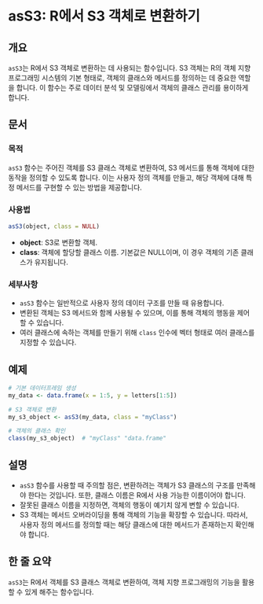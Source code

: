<!--
Meta Description: # asS3: R에서 S3 객체로 변환하기 ## 개요 `asS3`는 R에서 S3 객체로 변환하는 데 사용되는 함수입니다. S3 객체는 R의 객체 지향 프로그래밍 시스템의 기본 형태로, 객체의 클래스와 메서드를 정의하는 데 중요한 역할을 합니다. 이 함수는 주로 데이터 ...
Meta Keywords: ass3, 객체의, 클래스, 객체로, 합니다
-->

# asS3: R에서 S3 객체로 변환하기

## 개요
`asS3`는 R에서 S3 객체로 변환하는 데 사용되는 함수입니다. S3 객체는 R의 객체 지향 프로그래밍 시스템의 기본 형태로, 객체의 클래스와 메서드를 정의하는 데 중요한 역할을 합니다. 이 함수는 주로 데이터 분석 및 모델링에서 객체의 클래스 관리를 용이하게 합니다.

## 문서
### 목적
`asS3` 함수는 주어진 객체를 S3 클래스 객체로 변환하여, S3 메서드를 통해 객체에 대한 동작을 정의할 수 있도록 합니다. 이는 사용자 정의 객체를 만들고, 해당 객체에 대해 특정 메서드를 구현할 수 있는 방법을 제공합니다.

### 사용법
```R
asS3(object, class = NULL)
```

- **object**: S3로 변환할 객체.
- **class**: 객체에 할당할 클래스 이름. 기본값은 NULL이며, 이 경우 객체의 기존 클래스가 유지됩니다.

### 세부사항
- `asS3` 함수는 일반적으로 사용자 정의 데이터 구조를 만들 때 유용합니다.
- 변환된 객체는 S3 메서드와 함께 사용될 수 있으며, 이를 통해 객체의 행동을 제어할 수 있습니다.
- 여러 클래스에 속하는 객체를 만들기 위해 `class` 인수에 벡터 형태로 여러 클래스를 지정할 수 있습니다.

## 예제
```R
# 기본 데이터프레임 생성
my_data <- data.frame(x = 1:5, y = letters[1:5])

# S3 객체로 변환
my_s3_object <- asS3(my_data, class = "myClass")

# 객체의 클래스 확인
class(my_s3_object)  # "myClass" "data.frame"
```

## 설명
- `asS3` 함수를 사용할 때 주의할 점은, 변환하려는 객체가 S3 클래스의 구조를 만족해야 한다는 것입니다. 또한, 클래스 이름은 R에서 사용 가능한 이름이어야 합니다.
- 잘못된 클래스 이름을 지정하면, 객체의 행동이 예기치 않게 변할 수 있습니다.
- S3 객체는 메서드 오버라이딩을 통해 객체의 기능을 확장할 수 있습니다. 따라서, 사용자 정의 메서드를 정의할 때는 해당 클래스에 대한 메서드가 존재하는지 확인해야 합니다.

## 한 줄 요약
`asS3`는 R에서 객체를 S3 클래스 객체로 변환하여, 객체 지향 프로그래밍의 기능을 활용할 수 있게 해주는 함수입니다.